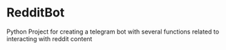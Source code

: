 # RedditBot
Python Project for creating a telegram bot with several functions related to interacting with reddit content
